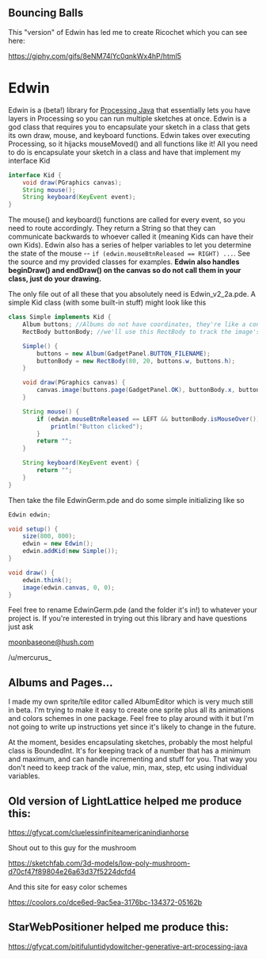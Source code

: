 ## Bouncing Balls

This "version" of Edwin has led me to create Ricochet which you can see here:

https://giphy.com/gifs/8eNM74lYc0qnkWx4hP/html5

# Edwin

Edwin is a (beta!) library for [Processing Java](processing.org/download/) that essentially lets you have layers in Processing so you can run multiple sketches at once. Edwin is a god class that requires you to encapsulate your sketch in a class that gets its own draw, mouse, and keyboard functions. Edwin takes over executing Processing, so it hijacks mouseMoved() and all functions like it! All you need to do is encapsulate your sketch in a class and have that implement my interface Kid

```java
interface Kid {
    void draw(PGraphics canvas); 
    String mouse(); 
    String keyboard(KeyEvent event);
}
```

The mouse() and keyboard() functions are called for every event, so you need to route accordingly. They return a String so that they can communicate backwards to whoever called it (meaning Kids can have their own Kids). Edwin also has a series of helper variables to let you determine the state of the mouse -- `if (edwin.mouseBtnReleased == RIGHT) ...`. See the source and my provided classes for examples. **Edwin also handles beginDraw() and endDraw() on the canvas so do not call them in your class, just do your drawing.**

The only file out of all these that you absolutely need is Edwin_v2_2a.pde. A simple Kid class (with some built-in stuff) might look like this

```java
class Simple implements Kid {
    Album buttons; //Albums do not have coordinates, they're like a condensed spritesheet
    RectBody buttonBody; //we'll use this RectBody to track the image's body when drawn

    Simple() {
        buttons = new Album(GadgetPanel.BUTTON_FILENAME);
        buttonBody = new RectBody(80, 20, buttons.w, buttons.h);
    }

    void draw(PGraphics canvas) {
        canvas.image(buttons.page(GadgetPanel.OK), buttonBody.x, buttonBody.y);
    }

    String mouse() {
        if (edwin.mouseBtnReleased == LEFT && buttonBody.isMouseOver()) {
            println("Button clicked");
        }
        return "";
    }

    String keyboard(KeyEvent event) {
        return "";
    }
}
```

Then take the file EdwinGerm.pde and do some simple initializing like so

```java
Edwin edwin;

void setup() {
    size(800, 800);
    edwin = new Edwin();
    edwin.addKid(new Simple()); 
}

void draw() {
    edwin.think();
    image(edwin.canvas, 0, 0);
}

```

Feel free to rename EdwinGerm.pde (and the folder it's in!) to whatever your project is. If you're interested in trying out this library and have questions just ask

moonbaseone@hush.com

/u/mercurus_


## Albums and Pages...

I made my own sprite/tile editor called AlbumEditor which is very much still in beta. I'm trying to make it easy to create one sprite plus all its animations and colors schemes in one package. Feel free to play around with it but I'm not going to write up instructions yet since it's likely to change in the future. 

At the moment, besides encapsulating sketches, probably the most helpful class is BoundedInt. It's for keeping track of a number that has a minimum and maximum, and can handle incrementing and stuff for you. That way you don't need to keep track of the value, min, max, step, etc using individual variables.


## Old version of LightLattice helped me produce this:

https://gfycat.com/cluelessinfiniteamericanindianhorse

Shout out to this guy for the mushroom

https://sketchfab.com/3d-models/low-poly-mushroom-d70cf47f89804e26a63d37f5224dcfd4

And this site for easy color schemes

https://coolors.co/dce6ed-9ac5ea-3176bc-134372-05162b


## StarWebPositioner helped me produce this:

https://gfycat.com/pitifuluntidydowitcher-generative-art-processing-java